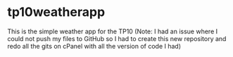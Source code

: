 # tp10weatherapp
This is the simple weather app for the TP10 (Note: I had an issue where I could not push my files to GitHub so I had to create this new repository and redo all the gits on cPanel with all the version of code I had)
